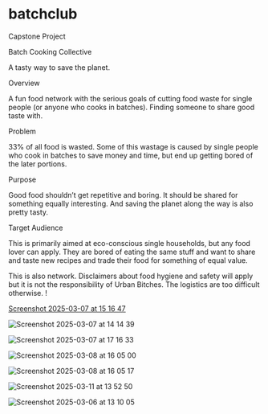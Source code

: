 # batchclub
Capstone Project

Batch Cooking Collective

A tasty way to save the planet. 

Overview 

A fun food network with the serious goals of cutting food waste for single people (or anyone who cooks in batches). Finding someone to share good taste with. 

Problem

33% of all food is wasted. Some of this wastage is caused by single people who cook in batches to save money and time, but end up getting bored of the later portions. 

Purpose 

Good food shouldn’t get repetitive and boring. It should be shared for something equally interesting. And saving the planet along the way is also pretty tasty. 

Target Audience

This is primarily aimed at eco-conscious single households, but any food lover can apply.  They are bored of eating the same stuff and want to share and taste new recipes and trade their food for something of equal value. 

This is also network. Disclaimers about food hygiene and safety will apply but it is not the responsibility of Urban Bitches. The logistics are too difficult otherwise. !

[Screenshot 2025-03-07 at 15 16 47](https://github.com/user-attachments/assets/3ec3681b-144e-4ecb-9cad-58f91b01fc5d)

![Screenshot 2025-03-07 at 14 14 39](https://github.com/user-attachments/assets/56b3565d-6c07-4f14-800e-1c9937ed26ed)

![Screenshot 2025-03-07 at 17 16 33](https://github.com/user-attachments/assets/c8d3fa83-2f0e-4d1a-b86c-9e53d033cbae)

![Screenshot 2025-03-08 at 16 05 00](https://github.com/user-attachments/assets/f7078304-c4f8-4fa5-b056-39eba7a8fa2f)

![Screenshot 2025-03-08 at 16 05 17](https://github.com/user-attachments/assets/a3812123-a338-4942-9dbd-1f468900aa26)

![Screenshot 2025-03-11 at 13 52 50](https://github.com/user-attachments/assets/5edd15cf-12bd-4f2b-bc38-149ee0112951)

![Screenshot 2025-03-06 at 13 10 05](https://github.com/user-attachments/assets/90e3d2ca-e6c4-404d-8c71-7a0f75a8743c)
